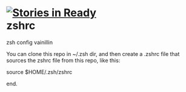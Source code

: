 [![Stories in Ready](http://badge.waffle.io/fborgnia/zshrc.png)](http://waffle.io/fborgnia/zshrc)  
zshrc
=====

zsh config vainillin

You can clone this repo in ~/.zsh dir, and then create a .zshrc file that sources the zshrc file from this repo, like this:

source $HOME/.zsh/zshrc

end.
